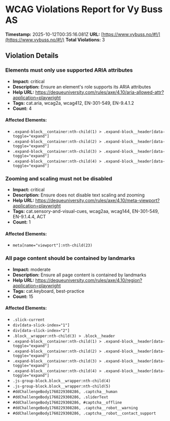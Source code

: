 # WCAG Violations Report for Vy Buss AS

**Timestamp:** 2025-10-12T00:35:16.081Z
**URL:** [https://www.vybuss.no/#!/](https://www.vybuss.no/#!/)
**Total Violations:** 3

## Violation Details

### Elements must only use supported ARIA attributes

- **Impact:** critical
- **Description:** Ensure an element's role supports its ARIA attributes
- **Help URL:** https://dequeuniversity.com/rules/axe/4.10/aria-allowed-attr?application=playwright
- **Tags:** cat.aria, wcag2a, wcag412, EN-301-549, EN-9.4.1.2
- **Count:** 4

#### Affected Elements:

- `.expand-block__container:nth-child(1) > .expand-block__header[data-toggle="expand"]`
- `.expand-block__container:nth-child(2) > .expand-block__header[data-toggle="expand"]`
- `.expand-block__container:nth-child(3) > .expand-block__header[data-toggle="expand"]`
- `.expand-block__container:nth-child(4) > .expand-block__header[data-toggle="expand"]`

### Zooming and scaling must not be disabled

- **Impact:** critical
- **Description:** Ensure <meta name="viewport"> does not disable text scaling and zooming
- **Help URL:** https://dequeuniversity.com/rules/axe/4.10/meta-viewport?application=playwright
- **Tags:** cat.sensory-and-visual-cues, wcag2aa, wcag144, EN-301-549, EN-9.1.4.4, ACT
- **Count:** 1

#### Affected Elements:

- `meta[name="viewport"]:nth-child(23)`

### All page content should be contained by landmarks

- **Impact:** moderate
- **Description:** Ensure all page content is contained by landmarks
- **Help URL:** https://dequeuniversity.com/rules/axe/4.10/region?application=playwright
- **Tags:** cat.keyboard, best-practice
- **Count:** 15

#### Affected Elements:

- `.slick-current`
- `div[data-slick-index="1"]`
- `div[data-slick-index="2"]`
- `.block__wrapper:nth-child(3) > .block__header`
- `.expand-block__container:nth-child(1) > .expand-block__header[data-toggle="expand"]`
- `.expand-block__container:nth-child(2) > .expand-block__header[data-toggle="expand"]`
- `.expand-block__container:nth-child(3) > .expand-block__header[data-toggle="expand"]`
- `.expand-block__container:nth-child(4) > .expand-block__header[data-toggle="expand"]`
- `.js-group-block.block__wrapper:nth-child(4)`
- `.js-group-block.block__wrapper:nth-child(5)`
- `#ddChallengeBody1760229308286, .captcha__human`
- `#ddChallengeBody1760229308286, .sliderText`
- `#ddChallengeBody1760229308286, #captcha__offline`
- `#ddChallengeBody1760229308286, .captcha__robot__warning`
- `#ddChallengeBody1760229308286, .captcha__robot__contact_support`
